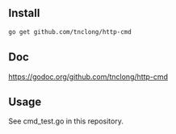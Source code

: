 ## Install

```bash
go get github.com/tnclong/http-cmd
```

## Doc

https://godoc.org/github.com/tnclong/http-cmd

## Usage

See cmd_test.go in this repository.
